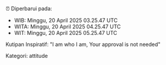⏰ Diperbarui pada:
- WIB: Minggu, 20 April 2025 03.25.47 UTC
- WITA: Minggu, 20 April 2025 04.25.47 UTC
- WIT: Minggu, 20 April 2025 05.25.47 UTC

Kutipan Inspiratif:
"I am who I am, Your approval is not needed"


Kategori: attitude

